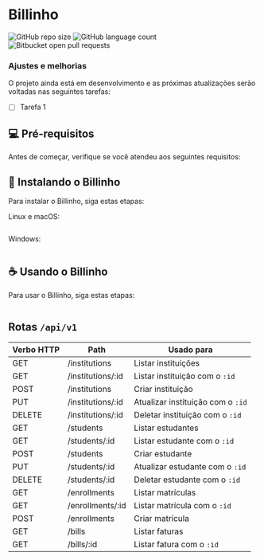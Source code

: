 # Billinho

<!---Esses são exemplos. Veja https://shields.io para outras pessoas ou para personalizar este conjunto de escudos. Você pode querer incluir dependências, status do projeto e informações de licença aqui--->

![GitHub repo size](https://img.shields.io/github/repo-size/iuricode/README-template?style=for-the-badge)
![GitHub language count](https://img.shields.io/github/languages/count/iuricode/README-template?style=for-the-badge)
![Bitbucket open pull requests](https://img.shields.io/bitbucket/pr-raw/iuricode/README-template?style=for-the-badge)

<!---<img src="exemplo-image.png" alt="exemplo imagem">--->

### Ajustes e melhorias

O projeto ainda está em desenvolvimento e as próximas atualizações serão voltadas nas seguintes tarefas:

- [ ] Tarefa 1


## 💻 Pré-requisitos

Antes de começar, verifique se você atendeu aos seguintes requisitos:

## 🚀 Instalando o Billinho

Para instalar o Billinho, siga estas etapas:

Linux e macOS:
```
```

Windows:
```
```

## ☕ Usando o Billinho

Para usar o Billinho, siga estas etapas:

```
```
## Rotas `/api/v1`

| Verbo HTTP | Path               | Usado para                        |
|---         |---                 |---                                |
|    GET     | /institutions      | Listar instituições               |
|    GET     | /institutions/:id  | Listar instituição com o `:id`    |
|   POST     | /institutions      | Criar instituição                 |
|    PUT     | /institutions/:id  | Atualizar instituição com o `:id` |
| DELETE     | /institutions/:id  | Deletar instituição com o `:id`   |
|    GET     | /students          | Listar estudantes                 |
|    GET     | /students/:id      | Listar estudante com o `:id`      |
|   POST     | /students          | Criar estudante                   |
|    PUT     | /students/:id      | Atualizar estudante com o `:id`   |
| DELETE     | /students/:id      | Deletar estudante com o `:id`     |
|    GET     | /enrollments       | Listar matrículas                 |
|    GET     | /enrollments/:id   | Listar matrícula com o `:id`      |
|   POST     | /enrollments       | Criar matrícula                   |
|    GET     | /bills             | Listar faturas                    |
|    GET     | /bills/:id         | Listar fatura com o `:id`         |
